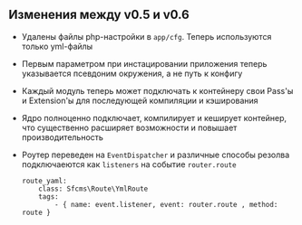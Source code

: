 ## Изменения между v0.5 и v0.6

* Удалены файлы php-настройки в `app/cfg`. Теперь используются только yml-файлы
* Первым параметром при инстацировании приложения теперь указывается псевдоним окружения, а не путь к конфигу
* Каждый модуль теперь может подключать к контейнеру свои Pass'ы и Extension'ы для последующей компиляции и кэширования
* Ядро полноценно подключает, компилирует и кеширует контейнер, что существенно расширяет возможности и повышает производительность
* Роутер переведен на `EventDispatcher` и различные способы резолва подключаеются как `listeners` на событие `router.route`

    ```
    route_yaml:
        class: Sfcms\Route\YmlRoute
        tags:
            - { name: event.listener, event: router.route , method: route }
    ```

